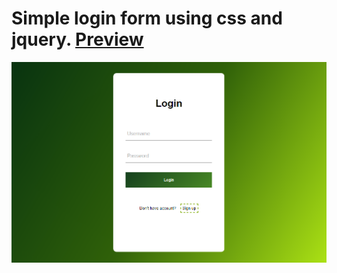 # Simple login form using css and jquery. [Preview](https://sap2me.github.io/simple_login_form/)
![login image](https://raw.githubusercontent.com/sap2me/simple_login_form/master/preview.jpeg)
